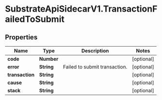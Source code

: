 # SubstrateApiSidecarV1.TransactionFailedToSubmit

## Properties

Name | Type | Description | Notes
------------ | ------------- | ------------- | -------------
**code** | **Number** |  | [optional] 
**error** | **String** | Failed to submit transaction. | [optional] 
**transaction** | **String** |  | [optional] 
**cause** | **String** |  | [optional] 
**stack** | **String** |  | [optional] 


